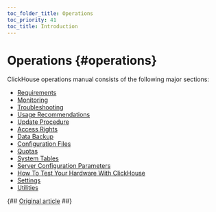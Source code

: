 ```yaml
---
toc_folder_title: Operations
toc_priority: 41
toc_title: Introduction
---
```


# Operations {#operations}

ClickHouse operations manual consists of the following major sections:

-   [Requirements](../operations/requirements.md)
-   [Monitoring](../operations/monitoring.md)
-   [Troubleshooting](../operations/troubleshooting.md)
-   [Usage Recommendations](../operations/tips.md)
-   [Update Procedure](../operations/update.md)
-   [Access Rights](../operations/access-rights.md)
-   [Data Backup](../operations/backup.md)
-   [Configuration Files](../operations/configuration-files.md)
-   [Quotas](../operations/quotas.md)
-   [System Tables](../operations/system-tables/index.md)
-   [Server Configuration Parameters](../operations/server-configuration-parameters/index.md)
-   [How To Test Your Hardware With ClickHouse](../operations/performance-test.md)
-   [Settings](../operations/settings/index.md)
-   [Utilities](../operations/utilities/index.md)

{## [Original article](https://clickhouse.tech/docs/en/operations/) ##}
